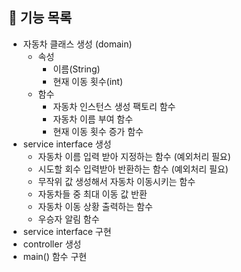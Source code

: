 ## 🚀 기능 목록
- 자동차 클래스 생성 (domain)
  - 속성
    - 이름(String)
    - 현재 이동 횟수(int)
  - 함수
    - 자동차 인스턴스 생성 팩토리 함수 
    - 자동차 이름 부여 함수
    - 현재 이동 횟수 증가 함수
- service interface 생성
  - 자동차 이름 입력 받아 지정하는 함수 (예외처리 필요)
  - 시도할 회수 입력받아 반환하는 함수 (예외처리 필요)
  - 무작위 값 생성해서 자동차 이동시키는 함수
  - 자동차들 중 최대 이동 값 반환
  - 자동차 이동 상황 출력하는 함수
  - 우승자 알림 함수
- service interface 구현
- controller 생성
- main() 함수 구현